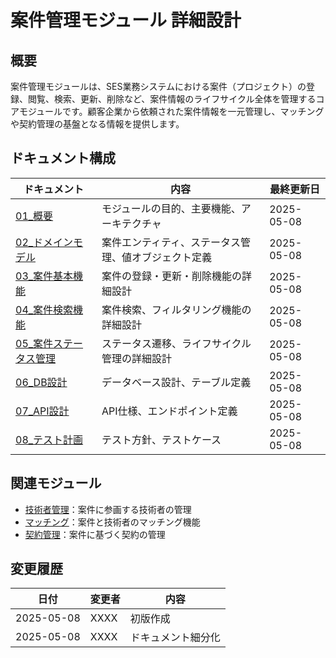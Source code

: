 # 案件管理モジュール 詳細設計

## 概要

案件管理モジュールは、SES業務システムにおける案件（プロジェクト）の登録、閲覧、検索、更新、削除など、案件情報のライフサイクル全体を管理するコアモジュールです。顧客企業から依頼された案件情報を一元管理し、マッチングや契約管理の基盤となる情報を提供します。

## ドキュメント構成

| ドキュメント | 内容 | 最終更新日 |
|------------|------|----------|
| [01_概要](./01_概要.md) | モジュールの目的、主要機能、アーキテクチャ | 2025-05-08 |
| [02_ドメインモデル](./02_ドメインモデル.md) | 案件エンティティ、ステータス管理、値オブジェクト定義 | 2025-05-08 |
| [03_案件基本機能](./03_案件基本機能.md) | 案件の登録・更新・削除機能の詳細設計 | 2025-05-08 |
| [04_案件検索機能](./04_案件検索機能.md) | 案件検索、フィルタリング機能の詳細設計 | 2025-05-08 |
| [05_案件ステータス管理](./05_案件ステータス管理.md) | ステータス遷移、ライフサイクル管理の詳細設計 | 2025-05-08 |
| [06_DB設計](./06_DB設計.md) | データベース設計、テーブル定義 | 2025-05-08 |
| [07_API設計](./07_API設計.md) | API仕様、エンドポイント定義 | 2025-05-08 |
| [08_テスト計画](./08_テスト計画.md) | テスト方針、テストケース | 2025-05-08 |

## 関連モジュール

- [技術者管理](../02_技術者管理/)：案件に参画する技術者の管理
- [マッチング](../04_マッチング/)：案件と技術者のマッチング機能
- [契約管理](../05_契約管理/)：案件に基づく契約の管理

## 変更履歴

| 日付 | 変更者 | 内容 |
|------|-------|------|
| 2025-05-08 | XXXX | 初版作成 |
| 2025-05-08 | XXXX | ドキュメント細分化 |